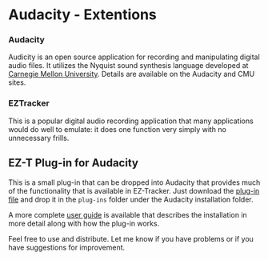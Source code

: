 # Audacity - Extentions

### Audacity

Audicity is an open source application for recording and manipulating digital audio files. It utilizes the
Nyquist sound synthesis language developed at [Carnegie Mellon University](http://www.cs.cmu.edu/~music/music.software.html).
Details are available on the Audacity and CMU sites.

### EZTracker

This is a popular digital audio recording application that many applications would do well to emulate:
it does one function very simply with no unnecessary frills.

## EZ-T Plug-in for Audacity

This is a small plug-in that can be dropped into Audacity that provides much of the functionality
that is available in EZ-Tracker. Just download the [plug-in file](EZTracker.ny) and drop it in the `plug-ins` folder
under the Audacity installation folder.

A more complete
<a href="https://github.com/jhshoun/Audacity/raw/master/Audacity_Install.pdf">user guide</a> 
is available that describes the installation in more detail along
with how the plug-in works.

Feel free to use and distribute. Let me know if you have problems or if you have suggestions for improvement.
